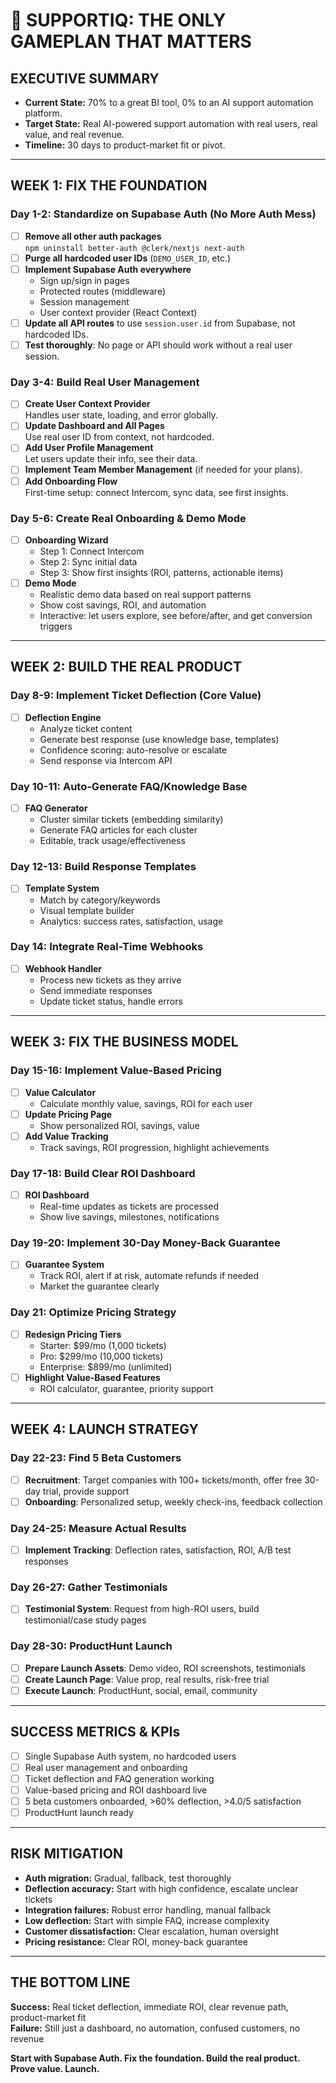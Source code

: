 # 🚨 SUPPORTIQ: THE ONLY GAMEPLAN THAT MATTERS

## EXECUTIVE SUMMARY

- **Current State:** 70% to a great BI tool, 0% to an AI support automation platform.
- **Target State:** Real AI-powered support automation with real users, real value, and real revenue.
- **Timeline:** 30 days to product-market fit or pivot.

---

## WEEK 1: FIX THE FOUNDATION

### Day 1-2: **Standardize on Supabase Auth (No More Auth Mess)**
- [ ] **Remove all other auth packages**  
  `npm uninstall better-auth @clerk/nextjs next-auth`
- [ ] **Purge all hardcoded user IDs** (`DEMO_USER_ID`, etc.)
- [ ] **Implement Supabase Auth everywhere**
  - Sign up/sign in pages
  - Protected routes (middleware)
  - Session management
  - User context provider (React Context)
- [ ] **Update all API routes** to use `session.user.id` from Supabase, not hardcoded IDs.
- [ ] **Test thoroughly**: No page or API should work without a real user session.

### Day 3-4: **Build Real User Management**
- [ ] **Create User Context Provider**  
  Handles user state, loading, and error globally.
- [ ] **Update Dashboard and All Pages**  
  Use real user ID from context, not hardcoded.
- [ ] **Add User Profile Management**  
  Let users update their info, see their data.
- [ ] **Implement Team Member Management** (if needed for your plans).
- [ ] **Add Onboarding Flow**  
  First-time setup: connect Intercom, sync data, see first insights.

### Day 5-6: **Create Real Onboarding & Demo Mode**
- [ ] **Onboarding Wizard**  
  - Step 1: Connect Intercom
  - Step 2: Sync initial data
  - Step 3: Show first insights (ROI, patterns, actionable items)
- [ ] **Demo Mode**  
  - Realistic demo data based on real support patterns
  - Show cost savings, ROI, and automation
  - Interactive: let users explore, see before/after, and get conversion triggers

---

## WEEK 2: BUILD THE REAL PRODUCT

### Day 8-9: **Implement Ticket Deflection (Core Value)**
- [ ] **Deflection Engine**  
  - Analyze ticket content
  - Generate best response (use knowledge base, templates)
  - Confidence scoring: auto-resolve or escalate
  - Send response via Intercom API

### Day 10-11: **Auto-Generate FAQ/Knowledge Base**
- [ ] **FAQ Generator**  
  - Cluster similar tickets (embedding similarity)
  - Generate FAQ articles for each cluster
  - Editable, track usage/effectiveness

### Day 12-13: **Build Response Templates**
- [ ] **Template System**  
  - Match by category/keywords
  - Visual template builder
  - Analytics: success rates, satisfaction, usage

### Day 14: **Integrate Real-Time Webhooks**
- [ ] **Webhook Handler**  
  - Process new tickets as they arrive
  - Send immediate responses
  - Update ticket status, handle errors

---

## WEEK 3: FIX THE BUSINESS MODEL

### Day 15-16: **Implement Value-Based Pricing**
- [ ] **Value Calculator**  
  - Calculate monthly value, savings, ROI for each user
- [ ] **Update Pricing Page**  
  - Show personalized ROI, savings, value
- [ ] **Add Value Tracking**  
  - Track savings, ROI progression, highlight achievements

### Day 17-18: **Build Clear ROI Dashboard**
- [ ] **ROI Dashboard**  
  - Real-time updates as tickets are processed
  - Show live savings, milestones, notifications

### Day 19-20: **Implement 30-Day Money-Back Guarantee**
- [ ] **Guarantee System**  
  - Track ROI, alert if at risk, automate refunds if needed
  - Market the guarantee clearly

### Day 21: **Optimize Pricing Strategy**
- [ ] **Redesign Pricing Tiers**  
  - Starter: $99/mo (1,000 tickets)
  - Pro: $299/mo (10,000 tickets)
  - Enterprise: $899/mo (unlimited)
- [ ] **Highlight Value-Based Features**  
  - ROI calculator, guarantee, priority support

---

## WEEK 4: LAUNCH STRATEGY

### Day 22-23: **Find 5 Beta Customers**
- [ ] **Recruitment**: Target companies with 100+ tickets/month, offer free 30-day trial, provide support
- [ ] **Onboarding**: Personalized setup, weekly check-ins, feedback collection

### Day 24-25: **Measure Actual Results**
- [ ] **Implement Tracking**: Deflection rates, satisfaction, ROI, A/B test responses

### Day 26-27: **Gather Testimonials**
- [ ] **Testimonial System**: Request from high-ROI users, build testimonial/case study pages

### Day 28-30: **ProductHunt Launch**
- [ ] **Prepare Launch Assets**: Demo video, ROI screenshots, testimonials
- [ ] **Create Launch Page**: Value prop, real results, risk-free trial
- [ ] **Execute Launch**: ProductHunt, social, email, community

---

## SUCCESS METRICS & KPIs

- [ ] Single Supabase Auth system, no hardcoded users
- [ ] Real user management and onboarding
- [ ] Ticket deflection and FAQ generation working
- [ ] Value-based pricing and ROI dashboard live
- [ ] 5 beta customers onboarded, >60% deflection, >4.0/5 satisfaction
- [ ] ProductHunt launch ready

---

## RISK MITIGATION

- **Auth migration:** Gradual, fallback, test thoroughly
- **Deflection accuracy:** Start with high confidence, escalate unclear tickets
- **Integration failures:** Robust error handling, manual fallback
- **Low deflection:** Start with simple FAQ, increase complexity
- **Customer dissatisfaction:** Clear escalation, human oversight
- **Pricing resistance:** Clear ROI, money-back guarantee

---

## THE BOTTOM LINE

**Success:** Real ticket deflection, immediate ROI, clear revenue path, product-market fit  
**Failure:** Still just a dashboard, no automation, confused customers, no revenue

**Start with Supabase Auth. Fix the foundation. Build the real product. Prove value. Launch.** 